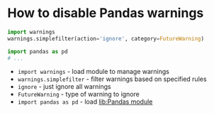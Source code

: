 # How to disable Pandas warnings

```python
import warnings
warnings.simplefilter(action='ignore', category=FutureWarning)

import pandas as pd
# ...
```

- `import warnings` - load module to manage warnings
- `warnings.simplefilter` - filter warnings based on specified rules
- `ignore` - just ignore all warnings
- `FutureWarning` - type of warning to ignore
- `import pandas as pd` - load [lib:Pandas module](/python-pandas/how-to-install-pandas)


